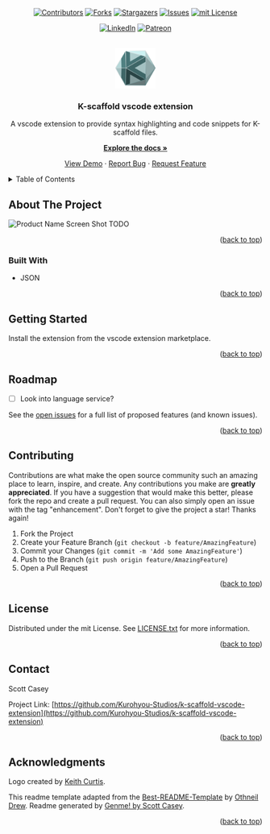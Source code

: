 <div id="top"></div>
<span align="center">

[![Contributors][contributors-shield]][contributors-url] [![Forks][forks-shield]][forks-url] [![Stargazers][stars-shield]][stars-url] [![Issues][issues-shield]][issues-url] [![mit License][license-shield]][license-url]

</span>
<span align="center">

[![LinkedIn][linkedin-shield]][linkedin-url] [![Patreon][patreon-shield]][patreon-url]

</span>
<br />
<div align="center">
<a href="https://github.com/Kurohyou-Studios/k-scaffold-vscode-extension">
<img src="./images/k-200.png" alt="Logo" width="80" height="80">
</a>
<h3 align="center">K-scaffold vscode extension</h3>
<p align="center">

A vscode extension to provide syntax highlighting and code snippets for K-scaffold files.


<a href="https://github.com/Kurohyou-Studios/k-scaffold-vscode-extension"><strong>Explore the docs »</strong></a>


<a href="https://github.com/Kurohyou-Studios/k-scaffold-vscode-extension">View Demo</a> · <a href="https://github.com/Kurohyou-Studios/k-scaffold-vscode-extension/issues">Report Bug</a> · <a href="https://github.com/Kurohyou-Studios/k-scaffold-vscode-extension/issues">Request Feature</a>
</p>
</div>
<!-- TABLE OF CONTENTS -->
<details>
<summary>Table of Contents</summary>
<ol>
<li>
<a href="#about-the-project">About The Project</a>
<ul>
<li><a href="#built-with">Built With</a></li>
</ul>
</li>
<li>
<a href="#getting-started">Getting Started</a>
<ul>
</ul>
</li>
<li><a href="#usage">Usage</a></li>
<li><a href="#tests">Tests</a></li>
<li><a href="#roadmap">Roadmap</a></li>
<li><a href="#contributing">Contributing</a></li>
<li><a href="#license">License</a></li>
<li><a href="#contact">Contact</a></li>
<li><a href="#acknowledgments">Acknowledgments</a></li>
</ol>
</details>
<!-- ABOUT THE PROJECT -->

## About The Project
![Product Name Screen Shot][product-screenshot]
TODO
<p align="right">(<a href="#top">back to top</a>)</p>

### Built With
- JSON
<p align="right">(<a href="#top">back to top</a>)</p>
<!-- GETTING STARTED -->

## Getting Started
Install the extension from the vscode extension marketplace.
<p align="right">(<a href="#top">back to top</a>)</p>
<!-- USAGE EXAMPLES -->


## Roadmap
- [ ] Look into language service?

See the [open issues](https://github.com/Kurohyou-Studios/k-scaffold-vscode-extension/issues) for a full list of proposed features (and known issues).
<p align="right">(<a href="#top">back to top</a>)</p>
<!-- CONTRIBUTING -->

## Contributing
Contributions are what make the open source community such an amazing place to learn, inspire, and create. Any contributions you make are **greatly appreciated**.
If you have a suggestion that would make this better, please fork the repo and create a pull request. You can also simply open an issue with the tag "enhancement".
Don't forget to give the project a star! Thanks again!
1. Fork the Project
2. Create your Feature Branch (`git checkout -b feature/AmazingFeature`)
3. Commit your Changes (`git commit -m 'Add some AmazingFeature'`)
4. Push to the Branch (`git push origin feature/AmazingFeature`)
5. Open a Pull Request
<p align="right">(<a href="#top">back to top</a>)</p>
<!-- LICENSE -->

## License
Distributed under the mit License. See [LICENSE.txt](./LICENSE.txt) for more information.
<p align="right">(<a href="#top">back to top</a>)</p>
<!-- CONTACT -->

## Contact

Scott Casey


Project Link: [https://github.com/Kurohyou-Studios/k-scaffold-vscode-extension](https://github.com/Kurohyou-Studios/k-scaffold-vscode-extension)
<p align="right">(<a href="#top">back to top</a>)</p>
<!-- ACKNOWLEDGMENTS -->

## Acknowledgments
Logo created by [Keith Curtis](http://www.kacurtis.com/index.html).

This readme template adapted from the [Best-README-Template](https://github.com/othneildrew/Best-README-Template/blob/master/BLANK_README.md) by [Othneil Drew](https://github.com/othneildrew). Readme generated by [Genme! by Scott Casey](https://github.com/Kurohyou/genme-SC).

<p align="right">(<a href="#top">back to top</a>)</p>
<!-- MARKDOWN LINKS & IMAGES -->
<!-- https://www.markdownguide.org/basic-syntax/#reference-style-links -->

[contributors-shield]: https://img.shields.io/github/contributors/Kurohyou-Studios/k-scaffold-vscode-extension.svg?style=flat
[contributors-url]: https://github.com/Kurohyou-Studios/k-scaffold-vscode-extension/graphs/contributors
[forks-shield]: https://img.shields.io/github/forks/Kurohyou-Studios/k-scaffold-vscode-extension.svg?style=flat
[forks-url]: https://github.com/Kurohyou-Studios/k-scaffold-vscode-extension/network/members
[stars-shield]: https://img.shields.io/github/stars/Kurohyou-Studios/k-scaffold-vscode-extension.svg?style=flat
[stars-url]: https://github.com/Kurohyou-Studios/k-scaffold-vscode-extension/stargazers
[issues-shield]: https://img.shields.io/github/issues/Kurohyou-Studios/k-scaffold-vscode-extension.svg?style=flat
[issues-url]: https://github.com/Kurohyou-Studios/k-scaffold-vscode-extension/issues
[license-shield]: https://img.shields.io/github/license/Kurohyou-Studios/k-scaffold-vscode-extension.svg?style=flat
[license-url]: https://github.com/Kurohyou-Studios/k-scaffold-vscode-extension/blob/master/LICENSE.txt
[linkedin-shield]: https://img.shields.io/badge/-LinkedIn-black.svg?style=flat&logo=linkedin&colorB=555
[linkedin-url]: https://linkedin.com/in/scott-casey-20210398
[patreon-shield]: https://img.shields.io/endpoint.svg?url=https%3A%2F%2Fshieldsio-patreon.vercel.app%2Fapi%3Fusername%3Dkurohyoustudios%26type%3Dpatrons&style=flat
[patreon-url]: https://patreon.com/kurohyoustudios
[product-screenshot]: assets/images/screenshot.png